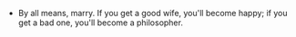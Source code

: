 * By all means, marry. If you get a good wife, you'll become happy; if you get a bad one, you'll become a philosopher.

